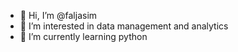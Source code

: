 - 👋 Hi, I’m @faljasim
- 👀 I’m interested in data management and analytics
- 🌱 I’m currently learning python


<!---
faljasim/faljasim is a ✨ special ✨ repository because its `README.md` (this file) appears on your GitHub profile.
You can click the Preview link to take a look at your changes.
--->
